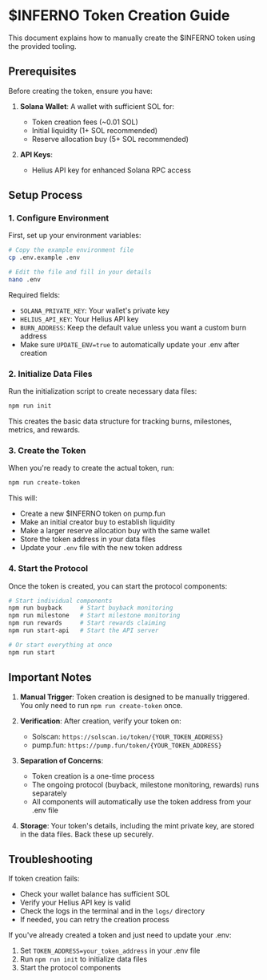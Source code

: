 # $INFERNO Token Creation Guide

This document explains how to manually create the $INFERNO token using the provided tooling.

## Prerequisites

Before creating the token, ensure you have:

1. **Solana Wallet**: A wallet with sufficient SOL for:
   - Token creation fees (~0.01 SOL)
   - Initial liquidity (1+ SOL recommended) 
   - Reserve allocation buy (5+ SOL recommended)

2. **API Keys**:
   - Helius API key for enhanced Solana RPC access

## Setup Process

### 1. Configure Environment

First, set up your environment variables:

```bash
# Copy the example environment file
cp .env.example .env

# Edit the file and fill in your details
nano .env
```

Required fields:
- `SOLANA_PRIVATE_KEY`: Your wallet's private key
- `HELIUS_API_KEY`: Your Helius API key
- `BURN_ADDRESS`: Keep the default value unless you want a custom burn address
- Make sure `UPDATE_ENV=true` to automatically update your .env after creation

### 2. Initialize Data Files

Run the initialization script to create necessary data files:

```bash
npm run init
```

This creates the basic data structure for tracking burns, milestones, metrics, and rewards.

### 3. Create the Token

When you're ready to create the actual token, run:

```bash
npm run create-token
```

This will:
- Create a new $INFERNO token on pump.fun
- Make an initial creator buy to establish liquidity
- Make a larger reserve allocation buy with the same wallet
- Store the token address in your data files
- Update your `.env` file with the new token address

### 4. Start the Protocol

Once the token is created, you can start the protocol components:

```bash
# Start individual components
npm run buyback     # Start buyback monitoring
npm run milestone   # Start milestone monitoring
npm run rewards     # Start rewards claiming
npm run start-api   # Start the API server

# Or start everything at once
npm run start
```

## Important Notes

1. **Manual Trigger**: Token creation is designed to be manually triggered. You only need to run `npm run create-token` once.

2. **Verification**: After creation, verify your token on:
   - Solscan: `https://solscan.io/token/{YOUR_TOKEN_ADDRESS}`
   - pump.fun: `https://pump.fun/token/{YOUR_TOKEN_ADDRESS}`

3. **Separation of Concerns**: 
   - Token creation is a one-time process
   - The ongoing protocol (buyback, milestone monitoring, rewards) runs separately
   - All components will automatically use the token address from your .env file

4. **Storage**: Your token's details, including the mint private key, are stored in the data files. Back these up securely.

## Troubleshooting

If token creation fails:
- Check your wallet balance has sufficient SOL
- Verify your Helius API key is valid
- Check the logs in the terminal and in the `logs/` directory
- If needed, you can retry the creation process

If you've already created a token and just need to update your .env:
1. Set `TOKEN_ADDRESS=your_token_address` in your .env file
2. Run `npm run init` to initialize data files
3. Start the protocol components